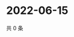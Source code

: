 # 2022-06-15

共 0 条

<!-- BEGIN WEIBO -->
<!-- 最后更新时间 Wed Jun 15 2022 23:01:32 GMT+0800 (China Standard Time) -->

<!-- END WEIBO -->
